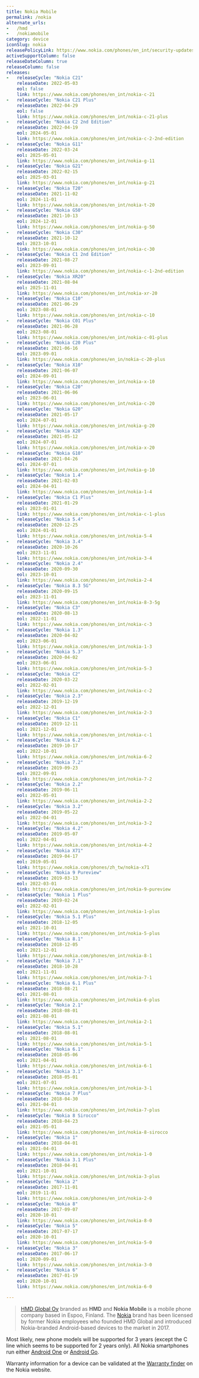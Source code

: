 ```yaml
---
title: Nokia Mobile
permalink: /nokia
alternate_urls:
-   /hmd
-   /nokiamobile
category: device
iconSlug: nokia
releasePolicyLink: https://www.nokia.com/phones/en_int/security-updates
activeSupportColumn: false
releaseDateColumn: true
releaseColumn: false
releases:
-   releaseCycle: "Nokia C21"
    releaseDate: 2022-05-03
    eol: false
    link: https://www.nokia.com/phones/en_int/nokia-c-21
-   releaseCycle: "Nokia C21 Plus"
    releaseDate: 2022-04-29
    eol: false
    link: https://www.nokia.com/phones/en_int/nokia-c-21-plus
-   releaseCycle: "Nokia C2 2nd Edition"
    releaseDate: 2022-04-19
    eol: 2024-05-01
    link: https://www.nokia.com/phones/en_int/nokia-c-2-2nd-edition
-   releaseCycle: "Nokia G11"
    releaseDate: 2022-03-24
    eol: 2025-05-01
    link: https://www.nokia.com/phones/en_int/nokia-g-11
-   releaseCycle: "Nokia G21"
    releaseDate: 2022-02-15
    eol: 2025-03-01
    link: https://www.nokia.com/phones/en_int/nokia-g-21
-   releaseCycle: "Nokia T20"
    releaseDate: 2021-11-02
    eol: 2024-11-01
    link: https://www.nokia.com/phones/en_int/nokia-t-20
-   releaseCycle: "Nokia G50"
    releaseDate: 2021-10-13
    eol: 2024-12-01
    link: https://www.nokia.com/phones/en_int/nokia-g-50
-   releaseCycle: "Nokia C30"
    releaseDate: 2021-10-12
    eol: 2023-10-01
    link: https://www.nokia.com/phones/en_int/nokia-c-30
-   releaseCycle: "Nokia C1 2nd Edition"
    releaseDate: 2021-08-27
    eol: 2023-09-01
    link: https://www.nokia.com/phones/en_int/nokia-c-1-2nd-edition
-   releaseCycle: "Nokia XR20"
    releaseDate: 2021-08-04
    eol: 2025-11-01
    link: https://www.nokia.com/phones/en_int/nokia-xr-20
-   releaseCycle: "Nokia C10"
    releaseDate: 2021-06-29
    eol: 2023-08-01
    link: https://www.nokia.com/phones/en_int/nokia-c-10
-   releaseCycle: "Nokia C01 Plus"
    releaseDate: 2021-06-28
    eol: 2023-08-01
    link: https://www.nokia.com/phones/en_int/nokia-c-01-plus
-   releaseCycle: "Nokia C20 Plus"
    releaseDate: 2021-06-16
    eol: 2023-09-01
    link: https://www.nokia.com/phones/en_in/nokia-c-20-plus
-   releaseCycle: "Nokia X10"
    releaseDate: 2021-06-07
    eol: 2024-09-01
    link: https://www.nokia.com/phones/en_int/nokia-x-10
-   releaseCycle: "Nokia C20"
    releaseDate: 2021-06-06
    eol: 2023-06-01
    link: https://www.nokia.com/phones/en_int/nokia-c-20
-   releaseCycle: "Nokia G20"
    releaseDate: 2021-05-17
    eol: 2024-07-01
    link: https://www.nokia.com/phones/en_int/nokia-g-20
-   releaseCycle: "Nokia X20"
    releaseDate: 2021-05-12
    eol: 2024-07-01
    link: https://www.nokia.com/phones/en_int/nokia-x-20
-   releaseCycle: "Nokia G10"
    releaseDate: 2021-04-26
    eol: 2024-07-01
    link: https://www.nokia.com/phones/en_int/nokia-g-10
-   releaseCycle: "Nokia 1.4"
    releaseDate: 2021-02-03
    eol: 2024-04-01
    link: https://www.nokia.com/phones/en_int/nokia-1-4
-   releaseCycle: "Nokia C1 Plus"
    releaseDate: 2021-01-29
    eol: 2023-01-01
    link: https://www.nokia.com/phones/en_int/nokia-c-1-plus
-   releaseCycle: "Nokia 5.4"
    releaseDate: 2020-12-25
    eol: 2024-01-01
    link: https://www.nokia.com/phones/en_int/nokia-5-4
-   releaseCycle: "Nokia 3.4"
    releaseDate: 2020-10-26
    eol: 2023-11-01
    link: https://www.nokia.com/phones/en_int/nokia-3-4
-   releaseCycle: "Nokia 2.4"
    releaseDate: 2020-09-30
    eol: 2023-10-01
    link: https://www.nokia.com/phones/en_int/nokia-2-4
-   releaseCycle: "Nokia 8.3 5G"
    releaseDate: 2020-09-15
    eol: 2023-11-01
    link: https://www.nokia.com/phones/en_int/nokia-8-3-5g
-   releaseCycle: "Nokia C3"
    releaseDate: 2020-08-13
    eol: 2022-11-01
    link: https://www.nokia.com/phones/en_int/nokia-c-3
-   releaseCycle: "Nokia 1.3"
    releaseDate: 2020-04-02
    eol: 2023-06-01
    link: https://www.nokia.com/phones/en_int/nokia-1-3
-   releaseCycle: "Nokia 5.3"
    releaseDate: 2020-04-02
    eol: 2023-06-01
    link: https://www.nokia.com/phones/en_int/nokia-5-3
-   releaseCycle: "Nokia C2"
    releaseDate: 2020-03-22
    eol: 2022-02-01
    link: https://www.nokia.com/phones/en_int/nokia-c-2
-   releaseCycle: "Nokia 2.3"
    releaseDate: 2019-12-19
    eol: 2022-12-01
    link: https://www.nokia.com/phones/en_int/nokia-2-3
-   releaseCycle: "Nokia C1"
    releaseDate: 2019-12-11
    eol: 2021-12-01
    link: https://www.nokia.com/phones/en_int/nokia-c-1
-   releaseCycle: "Nokia 6.2"
    releaseDate: 2019-10-17
    eol: 2022-10-01
    link: https://www.nokia.com/phones/en_int/nokia-6-2
-   releaseCycle: "Nokia 7.2"
    releaseDate: 2019-09-23
    eol: 2022-09-01
    link: https://www.nokia.com/phones/en_int/nokia-7-2
-   releaseCycle: "Nokia 2.2"
    releaseDate: 2019-06-11
    eol: 2022-05-01
    link: https://www.nokia.com/phones/en_int/nokia-2-2
-   releaseCycle: "Nokia 3.2"
    releaseDate: 2019-05-22
    eol: 2022-04-01
    link: https://www.nokia.com/phones/en_int/nokia-3-2
-   releaseCycle: "Nokia 4.2"
    releaseDate: 2019-05-07
    eol: 2022-04-01
    link: https://www.nokia.com/phones/en_int/nokia-4-2
-   releaseCycle: "Nokia X71"
    releaseDate: 2019-04-17
    eol: 2019-05-01
    link: https://www.nokia.com/phones/zh_tw/nokia-x71
-   releaseCycle: "Nokia 9 Pureview"
    releaseDate: 2019-03-13
    eol: 2022-03-01
    link: https://www.nokia.com/phones/en_int/nokia-9-pureview
-   releaseCycle: "Nokia 1 Plus"
    releaseDate: 2019-02-24
    eol: 2022-02-01
    link: https://www.nokia.com/phones/en_int/nokia-1-plus
-   releaseCycle: "Nokia 5.1 Plus"
    releaseDate: 2018-12-05
    eol: 2021-10-01
    link: https://www.nokia.com/phones/en_int/nokia-5-plus
-   releaseCycle: "Nokia 8.1"
    releaseDate: 2018-12-05
    eol: 2021-12-01
    link: https://www.nokia.com/phones/en_int/nokia-8-1
-   releaseCycle: "Nokia 7.1"
    releaseDate: 2018-10-28
    eol: 2021-11-01
    link: https://www.nokia.com/phones/en_int/nokia-7-1
-   releaseCycle: "Nokia 6.1 Plus"
    releaseDate: 2018-08-21
    eol: 2021-08-01
    link: https://www.nokia.com/phones/en_int/nokia-6-plus
-   releaseCycle: "Nokia 2.1"
    releaseDate: 2018-08-01
    eol: 2021-08-01
    link: https://www.nokia.com/phones/en_int/nokia-2-1
-   releaseCycle: "Nokia 5.1"
    releaseDate: 2018-08-01
    eol: 2021-08-01
    link: https://www.nokia.com/phones/en_int/nokia-5-1
-   releaseCycle: "Nokia 6.1"
    releaseDate: 2018-05-06
    eol: 2021-04-01
    link: https://www.nokia.com/phones/en_int/nokia-6-1
-   releaseCycle: "Nokia 3.1"
    releaseDate: 2018-05-01
    eol: 2021-07-01
    link: https://www.nokia.com/phones/en_int/nokia-3-1
-   releaseCycle: "Nokia 7 Plus"
    releaseDate: 2018-04-30
    eol: 2021-04-01
    link: https://www.nokia.com/phones/en_int/nokia-7-plus
-   releaseCycle: "Nokia 8 Sirocco"
    releaseDate: 2018-04-23
    eol: 2021-05-01
    link: https://www.nokia.com/phones/en_int/nokia-8-sirocco
-   releaseCycle: "Nokia 1"
    releaseDate: 2018-04-01
    eol: 2021-04-01
    link: https://www.nokia.com/phones/en_int/nokia-1-0
-   releaseCycle: "Nokia 3.1 Plus"
    releaseDate: 2018-04-01
    eol: 2021-10-01
    link: https://www.nokia.com/phones/en_int/nokia-3-plus
-   releaseCycle: "Nokia 2"
    releaseDate: 2017-11-01
    eol: 2019-11-01
    link: https://www.nokia.com/phones/en_int/nokia-2-0
-   releaseCycle: "Nokia 8"
    releaseDate: 2017-09-07
    eol: 2020-10-01
    link: https://www.nokia.com/phones/en_int/nokia-8-0
-   releaseCycle: "Nokia 5"
    releaseDate: 2017-07-17
    eol: 2020-10-01
    link: https://www.nokia.com/phones/en_int/nokia-5-0
-   releaseCycle: "Nokia 3"
    releaseDate: 2017-06-17
    eol: 2020-09-01
    link: https://www.nokia.com/phones/en_int/nokia-3-0
-   releaseCycle: "Nokia 6"
    releaseDate: 2017-01-19
    eol: 2020-10-01
    link: https://www.nokia.com/phones/en_int/nokia-6-0

---
```


> [HMD Global Oy](https://en.wikipedia.org/wiki/HMD_Global) branded as **HMD** and **Nokia Mobile** is a mobile phone company based in Espoo, Finland. The [Nokia](https://en.wikipedia.org/wiki/Nokia) brand has been licensed by former Nokia employees who founded HMD Global and introduced Nokia-branded Android-based devices to the market in 2017.

Most likely, new phone models will be supported for 3 years (except the C line which seems to be supported for 2 years only). All Nokia smartphones run either [Android One](https://www.android.com/one/) or [Android Go](https://www.android.com/versions/go-edition/).

Warranty information for a device can be validated at the [Warranty finder](https://www.nokia.com/phones/en_int/support/topics/warranty-finder) on the Nokia website.
